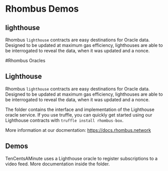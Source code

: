 # Rhombus Demos

## lighthouse

Rhombus `lighthouse` contracts are easy destinations for Oracle data. Designed to be updated at maximum gas efficiency, lighthouses are able to be interrogated to reveal the data, when it was updated and a nonce.


#Rhombus Oracles

## Lighthouse
Rhombus `lighthouse` contracts are easy destinations for Oracle data. Designed to be updated at maximum gas efficiency, lighthouses are able to be interrogated to reveal the data, when it was updated and a nonce.

The folder contains the interface and implementation of the Lighthouse oracle
service. If you use truffle, you can quickly get started using our Lighthouse
contracts with `truffle install rhombus-box`.

More information at our docmentation: https://docs.rhombus.network

## Demos
TenCentsAMinute uses a Lighthouse oracle to register subscriptions to a video
feed. More documentation inside the folder.
